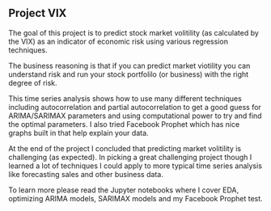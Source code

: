 ## Project VIX

The goal of this project is to predict stock market volitility (as calculated by the VIX) as an indicator of economic risk using various regression techniques.  

The business reasoning is that if you can predict market viotility you can understand risk and run your stock portfolilo (or business) with the right degree of risk.

This time series analysis shows how to use many different techniques including autocorrelation and partial autocorrelation to get a good guess for ARIMA/SARIMAX parameters and using computational power to try and find the optimal parameters. I also tried Facebook Prophet which has nice graphs built in that help explain your data.  

At the end of the project I concluded that predicting market volitility is challenging (as expected). In picking a great challenging project though I learned a lot of techniques I could apply to more typical time series analysis like forecasting sales and other business data.

To learn more please read the Jupyter notebooks where I cover EDA, optimizing ARIMA models, SARIMAX models and my Facebook Prophet test.


